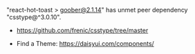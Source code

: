 "react-hot-toast > goober@2.1.14" has unmet peer dependency "csstype@^3.0.10".

- https://github.com/frenic/csstype/tree/master

- Find a Theme: https://daisyui.com/components/
